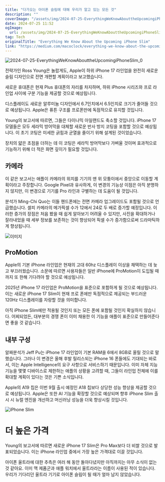 ```yaml
---
title: "다가오는 아이폰 슬림에 대해 우리가 알고 있는 모든 것"
description: ""
coverImage: "/assets/img/2024-07-25-EverythingWeKnowAbouttheUpcomingiPhoneSlim_0.png"
date: 2024-07-25 11:52
ogImage: 
  url: /assets/img/2024-07-25-EverythingWeKnowAbouttheUpcomingiPhoneSlim_0.png
tag: Tech
originalTitle: "Everything We Know About the Upcoming iPhone Slim"
link: "https://medium.com/macoclock/everything-we-know-about-the-upcoming-iphone-slim-c24806ce9476"
---
```





![2024-07-25-EverythingWeKnowAbouttheUpcomingiPhoneSlim_0](/assets/img/2024-07-25-EverythingWeKnowAbouttheUpcomingiPhoneSlim_0.png)

전략가인 Ross Young은 놀랍게도, Apple이 하위 iPhone 17 라인업을 완전히 새로운 슬림 디자인으로 전면 개편할 계획이라고 보고했습니다.

새로운 휴대폰은 현재 Plus 휴대폰의 자리를 차지하며, 하위 iPhone 시리즈와 프로 라인업 사이에 구분 기능을 제공할 것으로 예상됩니다.

디스플레이도 새로운 알루미늄 디자인에서 6.7인치에서 6.5인치로 크기가 줄어들 것으로 예상됩니다. Apple은 퓨튼 구조를 프로폰만에 독점적으로 유지할 것입니다.


<div class="content-ad"></div>

Young의 보고서에 따르면, 그들은 다이나믹 아일랜드도 축소할 것입니다. iPhone 17 모델들은 모두 세라믹 방어막을 대체할 새로운 반사 방지 코팅을 포함할 것으로 예상됩니다. 이 초기 코팅은 미세한 긁힘과 균열을 줄이기 위해 설계된 것이었습니다.

장치의 얇은 초점을 더하는 데 이 코팅은 세라믹 방어막보다 가벼울 것이며 효과적으로 기능하기 위해 더 적은 화면 깊이가 필요할 것입니다.

## 카메라

이 같은 보고서는 애플이 카메라의 위치를 기기의 맨 위 모퉁이에서 중앙으로 이동할 계획이라고 주장합니다. Google Pixel과 유사하게, 이 변경의 기능상 이점은 아직 분명하지 않지만, 이 변경으로 기기를 Pro 라인과 구별하는 데 도움이 될 것입니다.

<div class="content-ad"></div>

분석가 Ming-Chi Quo는 이들 핸드폰에는 전면 카메라 업그레이드도 포함될 것으로 언급했습니다. 셀피 카메라의 메가픽셀 수가 12에서 24로 두 배로 증가할 예정입니다. 이러한 증가의 장점은 처음 봤을 때 쉽게 알아보기 어려울 수 있지만, 사진을 확대하거나 잘라내었을 때 세부 정보를 보존하는 것이 향상되어 픽셀 수가 증가함으로써 드라마틱하게 향상됩니다.

![이미지](/assets/img/2024-07-25-EverythingWeKnowAbouttheUpcomingiPhoneSlim_1.png)

## ProMotion

Apple의 기본 iPhone 라인업은 현재의 고대 60hz 디스플레이 이상을 채택하는 데 늦고 부끄러웠습니다. 소문에 따르면 사용자들은 일반 iPhone에 ProMotion이 도입될 때까지 또 한해 기다려야 할 것으로 예상됩니다.

<div class="content-ad"></div>

2025년 iPhone 17 라인업은 ProMotion을 표준으로 포함하게 될 것으로 예상됩니다. 이는 새로운 iPhone 17 Slim이 현재 프로 폰에만 독점적으로 제공되는 부드러운 120Hz 디스플레이를 자랑할 것을 의미합니다.

아직 iPhone Slim에만 적용될 것인지 또는 모든 폰에 포함될 것인지 확실하지 않습니다. 어찌되었든, 대부분의 경쟁 폰이 이미 채용한 이 기능을 애플이 표준으로 만들어준다면 좋을 것 같습니다.

## 내부 구성

알짜분석가 Jeff Pu는 iPhone 17 라인업이 기본 RAM을 6에서 8GB로 올릴 것으로 말했습니다. 그러나 이 변경은 올해 후발 릴리스되는 iPhone 16 폰들에도 기대되는 바로서, 이는 Apple Intelligence의 요구 사항으로 서비스하기 때문입니다. 이미 자체 지능 기능을 몇몇 디바이스로 제한하는 애플의 상황을 고려할 때, 그들이 라인업 전체에 이를 확대할 계획이 있다는 것은 기쁜 소식입니다.

<div class="content-ad"></div>

Apple의 A19 칩은 이번 9월 출시 예정인 A18 칩보다 상당한 성능 향상을 제공할 것으로 예상됩니다. Apple은 또한 AI 기능을 확장할 것으로 예상되며 향후 iPhone Slim 출시 시 뉴럴 엔진을 개선하고 머신러닝 성능을 더욱 향상시킬 것입니다.

![iPhone Slim](/assets/img/2024-07-25-EverythingWeKnowAbouttheUpcomingiPhoneSlim_2.png)

# 더 높은 가격

Young의 보고서에 따르면 새로운 iPhone 17 Slim은 Pro Max보다 더 비쌀 것으로 발표되었습니다. 이는 iPhone 라인업 중에서 가장 높은 가격대로 이끌 것입니다.

<div class="content-ad"></div>

아이폰 울트라에 대한 추측은 여러 해 동안 돌아다녔지만 아직까지는 아무 소식이 없는 것 같아요. 이미 맥 제품군과 애플 워치에서 울트라라는 이름이 사용된 적이 있습니다. 우리가 기다리던 울트라 기기로 아이폰 슬림이 될 때가 얼마 남지 않았습니다.